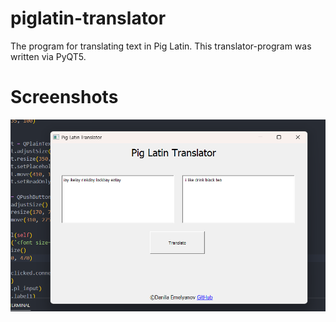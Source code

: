 # piglatin-translator
The program for translating text in Pig Latin. This translator-program was written via PyQT5.
# Screenshots
<img src="https://github.com/jezmunh/piglatin-translator/blob/main/imgs/screenshot1.png?raw=true">

